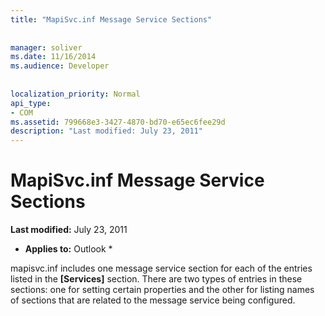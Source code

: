 ```yaml
---
title: "MapiSvc.inf Message Service Sections"
 
 
manager: soliver
ms.date: 11/16/2014
ms.audience: Developer
 
 
localization_priority: Normal
api_type:
- COM
ms.assetid: 799668e3-3427-4870-bd70-e65ec6fee29d
description: "Last modified: July 23, 2011"
---
```


# MapiSvc.inf Message Service Sections

 **Last modified:** July 23, 2011 
  
 * **Applies to:** Outlook * 
  
mapisvc.inf includes one message service section for each of the entries listed in the **[Services]** section. There are two types of entries in these sections: one for setting certain properties and the other for listing names of sections that are related to the message service being configured. 
  

